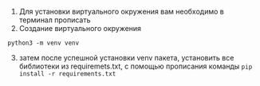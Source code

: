 1) Для установки виртуального окружения вам необходимо в терминал прописать
2) Создание виртуального окружения

```python3 -m venv venv```


3) затем после успешной установки venv пакета, установить все библиотеки из requiremets.txt, с помощью прописания команды
``` pip install -r requirements.txt ```
